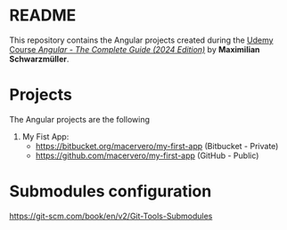 # README #

This repository contains the Angular projects created during the [Udemy Course *Angular - The Complete Guide (2024 Edition)*](https://www.udemy.com/course/the-complete-guide-to-angular-2/learn/lecture/13914134#overview) by **Maximilian Schwarzmüller**.

# Projects #

The Angular projects are the following
1. My Fist App:
    * https://bitbucket.org/macervero/my-first-app (Bitbucket - Private)
    * https://github.com/macervero/my-first-app (GitHub - Public)


# Submodules configuration #
https://git-scm.com/book/en/v2/Git-Tools-Submodules